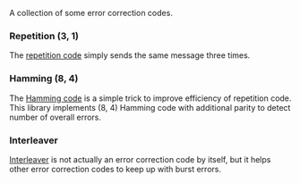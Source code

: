A collection of some error correction codes.

### Repetition (3, 1)

The [repetition code](repetition31/doc.md)
simply sends the same message three times.

### Hamming (8, 4)

The [Hamming code](hamming84/doc.md) is a simple
trick to improve efficiency of repetition code.
This library implements (8, 4) Hamming code with additional parity
to detect number of overall errors.

### Interleaver

[Interleaver](interleaver/doc.md) is not actually an
error correction code by itself, but it helps other
error correction codes to keep up with burst errors.
